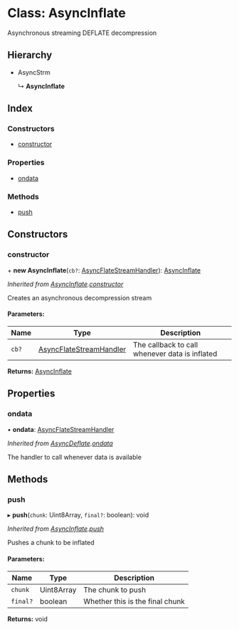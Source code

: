# Class: AsyncInflate

Asynchronous streaming DEFLATE decompression

## Hierarchy

* AsyncStrm

  ↳ **AsyncInflate**

## Index

### Constructors

* [constructor](asyncinflate.md#constructor)

### Properties

* [ondata](asyncinflate.md#ondata)

### Methods

* [push](asyncinflate.md#push)

## Constructors

### constructor

\+ **new AsyncInflate**(`cb?`: [AsyncFlateStreamHandler](../README.md#asyncflatestreamhandler)): [AsyncInflate](asyncinflate.md)

*Inherited from [AsyncInflate](asyncinflate.md).[constructor](asyncinflate.md#constructor)*

Creates an asynchronous decompression stream

#### Parameters:

Name | Type | Description |
------ | ------ | ------ |
`cb?` | [AsyncFlateStreamHandler](../README.md#asyncflatestreamhandler) | The callback to call whenever data is inflated  |

**Returns:** [AsyncInflate](asyncinflate.md)

## Properties

### ondata

•  **ondata**: [AsyncFlateStreamHandler](../README.md#asyncflatestreamhandler)

*Inherited from [AsyncDeflate](asyncdeflate.md).[ondata](asyncdeflate.md#ondata)*

The handler to call whenever data is available

## Methods

### push

▸ **push**(`chunk`: Uint8Array, `final?`: boolean): void

*Inherited from [AsyncInflate](asyncinflate.md).[push](asyncinflate.md#push)*

Pushes a chunk to be inflated

#### Parameters:

Name | Type | Description |
------ | ------ | ------ |
`chunk` | Uint8Array | The chunk to push |
`final?` | boolean | Whether this is the final chunk  |

**Returns:** void
